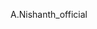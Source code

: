 A.Nishanth_official

<!---
Nishanth2402/Nishanth2402 is a ✨ special ✨ repository because its `README.md` (this file) appears on your GitHub profile.
You can click the Preview link to take a look at your changes.
--->
